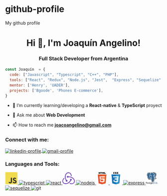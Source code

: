 # github-profile
My github profile

<h1 align="center">Hi 👋, I'm Joaquín Angelino!</h1>
<h3 align="center">Full Stack Developer from Argentina</h3>

```js
const Joaquín  = {
  code: ["Javascript", "Typescript", "C++", "PHP"],
  tools: ["React", "Redux", "Node.js", "Jest",  "Express", "Sequelize", "PostgreSQL", "Auth0", "Postman", "Git", "Bootstrap", "Heroku", "Vercel"],
  mentor: ['Henry', 'UADER'],
  projects: ['Bgoode', 'Phones E-commerce'],
}
```
- 🌱 I’m currently learning/developing a **React-native** & **TypeScript** proyect

- 💬 Ask me about **Web Development**

- 📫 How to reach me **joacoangelino@gmail.com**

<h3 align="left">Connect with me:</h3>
<p align="left">
<a href="https://www.linkedin.com/in/joaquin-angelino-corona/" target="_blank">
  <img align="center" src="https://www.vectorlogo.zone/logos/linkedin/linkedin-icon.svg" alt="linkedin-profile" height="30" width="40" />
</a>
<a href="mailto:joacoangelino@gmail.com" target="_blank">
  <img align="center" src="https://www.vectorlogo.zone/logos/gmail/gmail-icon.svg" alt="gmail-profile" height="30" width="40" />
</a>
</p>

<h3 align="left">Languages and Tools:</h3>
<a href="https://developer.mozilla.org/en-US/docs/Web/JavaScript" target="_blank" rel="noreferrer"> 
  <img src="https://raw.githubusercontent.com/devicons/devicon/master/icons/javascript/javascript-original.svg" alt="javascript" width="40" height="40"/>
</a>
<a href="https://developer.mozilla.org/en-US/docs/Web/JavaScript" target="_blank" rel="noreferrer"> 
  <img src="https://www.vectorlogo.zone/logos/typescriptlang/typescriptlang-icon.svg" alt="typescript" width="40" height="40"/>
</a>
<a href="https://reactjs.org/" target="_blank" rel="noreferrer">
  <img src="https://upload.wikimedia.org/wikipedia/commons/thumb/4/47/React.svg/1200px-React.svg.png" alt="react" width="40" height="40"/>
</a>
<a href="https://redux.js.org" target="_blank" rel="noreferrer"> 
  <img src="https://raw.githubusercontent.com/devicons/devicon/master/icons/redux/redux-original.svg" alt="redux" width="40" height="40"/> 
</a>
<a href="https://nodejs.org" target="_blank" rel="noreferrer">
  <img src="https://seeklogo.com/images/N/nodejs-logo-FBE122E377-seeklogo.com.png" alt="nodejs" width="40" height="40"/>
</a>
<a href="https://www.w3.org/html/" target="_blank" rel="noreferrer">
  <img src="https://raw.githubusercontent.com/devicons/devicon/master/icons/html5/html5-original-wordmark.svg" alt="html5" width="40" height="40"/>
</a>
<a href="https://www.w3schools.com/css/" target="_blank" rel="noreferrer"> 
  <img src="https://raw.githubusercontent.com/devicons/devicon/master/icons/css3/css3-original-wordmark.svg" alt="css3" width="40" height="40"/>
</a>
<a href="https://expressjs.com/es/" target="_blank" rel="noreferrer">
  <img src="https://www.vectorlogo.zone/logos/expressjs/expressjs-icon.svg" alt="express" width="40" height="40"/> 
</a>
<a href="https://www.postgresql.org" target="_blank" rel="noreferrer">
  <img src="https://raw.githubusercontent.com/devicons/devicon/master/icons/postgresql/postgresql-original-wordmark.svg" alt="postgresql" width="40" height="40"/> 
</a>
<a href="https://www.postgresql.org" target="_blank" rel="noreferrer">
  <img src="https://www.vectorlogo.zone/logos/sequelizejs/sequelizejs-icon.svg" alt="sequelize" width="40" height="40"/> 
</a>
<a>
  <img src="https://www.vectorlogo.zone/logos/git-scm/git-scm-icon.svg" alt="git" width="40" height="40"/>
</a>
